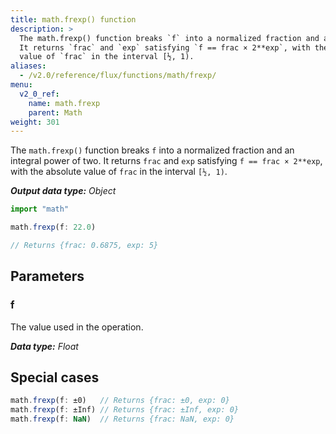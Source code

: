 ```yaml
---
title: math.frexp() function
description: >
  The math.frexp() function breaks `f` into a normalized fraction and an integral power of two.
  It returns `frac` and `exp` satisfying `f == frac × 2**exp`, with the absolute
  value of `frac` in the interval [½, 1).
aliases:
  - /v2.0/reference/flux/functions/math/frexp/
menu:
  v2_0_ref:
    name: math.frexp
    parent: Math
weight: 301
---
```


The `math.frexp()` function breaks `f` into a normalized fraction and an integral power of two.
It returns `frac` and `exp` satisfying `f == frac × 2**exp`, with the absolute value
of `frac` in the interval `[½, 1)`.

_**Output data type:** Object_

```js
import "math"

math.frexp(f: 22.0)

// Returns {frac: 0.6875, exp: 5}
```

## Parameters

### f
The value used in the operation.

_**Data type:** Float_

## Special cases
```js
math.frexp(f: ±0)   // Returns {frac: ±0, exp: 0}
math.frexp(f: ±Inf) // Returns {frac: ±Inf, exp: 0}
math.frexp(f: NaN)  // Returns {frac: NaN, exp: 0}
```
